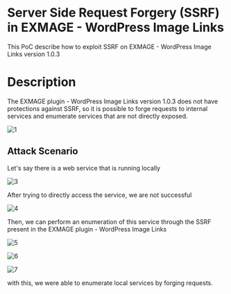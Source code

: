 # Server Side Request Forgery (SSRF) in EXMAGE - WordPress Image Links

This PoC describe how to exploit SSRF on EXMAGE - WordPress Image Links version 1.0.3

# Description

The EXMAGE plugin - WordPress Image Links version 1.0.3 does not have protections against SSRF, so it is possible to forge requests to internal services and enumerate services that are not directly exposed.

![1](https://user-images.githubusercontent.com/70114276/159179186-ae0cb72c-b725-4ac0-a5a0-ba3fc4103856.png)


## Attack Scenario

Let's say there is a web service that is running locally

![3](https://user-images.githubusercontent.com/70114276/159179198-d4eb6860-c4f9-4b49-959c-209cc4e0d184.png)

After trying to directly access the service, we are not successful

![4](https://user-images.githubusercontent.com/70114276/159179204-0e87a630-2e12-42d5-8da0-6490b37fda93.png)

Then, we can perform an enumeration of this service through the SSRF present in the EXMAGE plugin - WordPress Image Links

![5](https://user-images.githubusercontent.com/70114276/159179223-e99c5622-57cd-44cc-a362-8e036f14eb09.png)

![6](https://user-images.githubusercontent.com/70114276/159179226-196f41fe-68d4-43ef-9139-d96cd2b1ef4d.png)

![7](https://user-images.githubusercontent.com/70114276/159179232-96e00abe-a162-45ee-84d8-d0513f8e1886.png)

with this, we were able to enumerate local services by forging requests.
